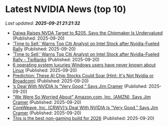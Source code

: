 # Latest NVIDIA News (top 10)
_Last updated: **2025-09-21 21:21:32**_

- [Daiwa Raises NVDA Target to $205, Says the Chipmaker Is Undervalued](https://finance.yahoo.com/news/daiwa-raises-nvda-target-205-211036995.html) (Published: 2025-09-20)
- [‘Time to Sell,’ Warns Top Citi Analyst on Intel Stock after Nvidia-Fueled Rally](https://biztoc.com/x/7a383d5d95a9bf6f) (Published: 2025-09-20)
- [‘Time to Sell,’ Warns Top Citi Analyst on Intel Stock after Nvidia-Fueled Rally - TipRanks](https://slashdot.org/firehose.pl?op=view&amp;id=179410050) (Published: 2025-09-20)
- [6 operating system luxuries Windows users have never known about Linux](https://www.xda-developers.com/operating-system-luxuries-windows-users-have-never-known-about-linux/) (Published: 2025-09-20)
- [Prediction: These AI Chip Stocks Could Soar (Hint: It's Not Nvidia or Broadcom)](https://biztoc.com/x/674d4c4ee2144920) (Published: 2025-09-20)
- [’s Deal With NVIDIA Is “Very Good,” Says Jim Cramer](https://biztoc.com/x/0d78f53975540756) (Published: 2025-09-20)
- [“We Were So Worried About” Amazon.com, Inc. (AMZN), Says Jim Cramer](https://finance.yahoo.com/news/were-worried-amazon-com-inc-190530622.html) (Published: 2025-09-20)
- [CoreWeave, Inc. (CRWV)’s Deal With NVIDIA Is “Very Good,” Says Jim Cramer](https://finance.yahoo.com/news/coreweave-inc-crwv-deal-nvidia-190514967.html) (Published: 2025-09-20)
- [This is the best non-gaming build for 2026](https://www.xda-developers.com/non-gamers-should-build-this-pc-for-2026/) (Published: 2025-09-20)
